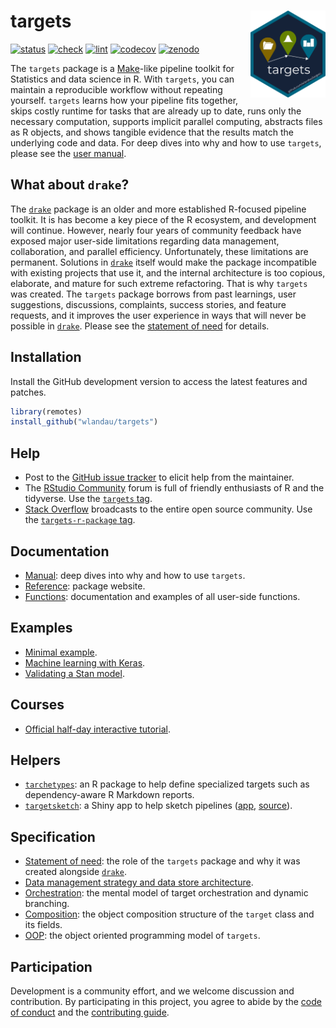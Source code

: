 
# targets <img src='man/figures/logo.png' align="right" height="139"/>

[![status](https://www.repostatus.org/badges/latest/active.svg)](https://www.repostatus.org/#active)
[![check](https://github.com/wlandau/targets/workflows/check/badge.svg)](https://github.com/wlandau/targets/actions?query=workflow%3Acheck)
[![lint](https://github.com/wlandau/targets/workflows/lint/badge.svg)](https://github.com/wlandau/targets/actions?query=workflow%3Alint)
[![codecov](https://codecov.io/gh/wlandau/targets/branch/master/graph/badge.svg?token=3T5DlLwUVl)](https://codecov.io/gh/wlandau/targets)
[![zenodo](https://zenodo.org/badge/200093430.svg)](https://zenodo.org/badge/latestdoi/200093430)

The `targets` package is a
[Make](https://www.gnu.org/software/make/)-like pipeline toolkit for
Statistics and data science in R. With `targets`, you can maintain a
reproducible workflow without repeating yourself. `targets` learns how
your pipeline fits together, skips costly runtime for tasks that are
already up to date, runs only the necessary computation, supports
implicit parallel computing, abstracts files as R objects, and shows
tangible evidence that the results match the underlying code and data.
For deep dives into why and how to use `targets`, please see the [user
manual](https://wlandau.github.io/targets-manual).

## What about `drake`?

The [`drake`](https://github.com/ropensci/drake) package is an older and
more established R-focused pipeline toolkit. It is has become a key
piece of the R ecosystem, and development will continue. However, nearly
four years of community feedback have exposed major user-side
limitations regarding data management, collaboration, and parallel
efficiency. Unfortunately, these limitations are permanent. Solutions in
[`drake`](https://github.com/ropensci/drake) itself would make the
package incompatible with existing projects that use it, and the
internal architecture is too copious, elaborate, and mature for such
extreme refactoring. That is why `targets` was created. The `targets`
package borrows from past learnings, user suggestions, discussions,
complaints, success stories, and feature requests, and it improves the
user experience in ways that will never be possible in
[`drake`](https://github.com/ropensci/drake). Please see the [statement
of need](https://wlandau.github.io/targets/articles/need.html) for
details.

## Installation

Install the GitHub development version to access the latest features and
patches.

``` r
library(remotes)
install_github("wlandau/targets")
```

## Help

  - Post to the [GitHub issue
    tracker](https://github.com/wlandau/issues) to elicit help from the
    maintainer.
  - The [RStudio Community](https://community.rstudio.com/) forum is
    full of friendly enthusiasts of R and the tidyverse. Use the
    [`targets` tag](https://community.rstudio.com/tag/targets).
  - [Stack Overflow](https://stackoverflow.com/) broadcasts to the
    entire open source community. Use the [`targets-r-package`
    tag](https://stackoverflow.com/questions/tagged/targets-r-package).

## Documentation

  - [Manual](https://wlandau.github.io/targets-manual): deep dives into
    why and how to use `targets`.
  - [Reference](https://wlandau.github.io/targets/): package website.
  - [Functions](https://wlandau.github.io/targets/reference/index.html):
    documentation and examples of all user-side functions.

## Examples

  - [Minimal example](https://github.com/wlandau/targets-minimal).
  - [Machine learning with
    Keras](https://github.com/wlandau/targets-keras).
  - [Validating a Stan model](https://github.com/wlandau/targets-stan).

## Courses

  - [Official half-day interactive
    tutorial](https://github.com/wlandau/targets-tutorial).

## Helpers

  - [`tarchetypes`](https://wlandau.github.io/tarchetypes): an R package
    to help define specialized targets such as dependency-aware R
    Markdown reports.
  - [`targetsketch`](https://wlandau.shinyapps.io/targetsketch): a Shiny
    app to help sketch pipelines
    ([app](https://wlandau.shinyapps.io/targetsketch),
    [source](https://github.com/wlandau/targetsketch)).

## Specification

  - [Statement of
    need](https://wlandau.github.io/targets/articles/need.html): the
    role of the `targets` package and why it was created alongside
    [`drake`](https://github.com/ropensci/drake).
  - [Data management strategy and data store
    architecture](https://wlandau.github.io/targets/articles/need.html).
  - [Orchestration](https://wlandau.github.io/targets/articles/orchestration.html):
    the mental model of target orchestration and dynamic branching.
  - [Composition](https://wlandau.github.io/targets/articles/composition.html):
    the object composition structure of the `target` class and its
    fields.
  - [OOP](https://wlandau.github.io/targets/articles/oop.html): the
    object oriented programming model of `targets`.

## Participation

Development is a community effort, and we welcome discussion and
contribution. By participating in this project, you agree to abide by
the [code of
conduct](https://github.com/wlandau/targets/blob/master/CODE_OF_CONDUCT.md)
and the [contributing
guide](https://github.com/wlandau/targets/blob/master/CONTRIBUTING.md).
